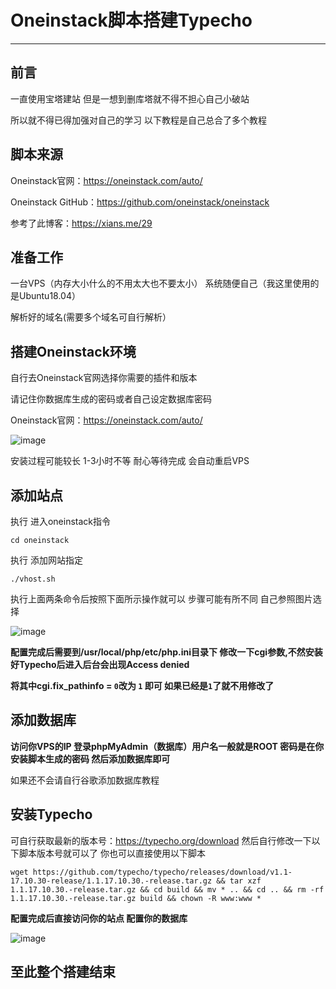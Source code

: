 # Oneinstack脚本搭建Typecho
-------------------------------------
前言
----------------
一直使用宝塔建站 但是一想到删库塔就不得不担心自己小破站

所以就不得已得加强对自己的学习  以下教程是自己总合了多个教程

脚本来源
----------------------
Oneinstack官网：https://oneinstack.com/auto/

Oneinstack GitHub：https://github.com/oneinstack/oneinstack

参考了此博客：https://xians.me/29

准备工作
-----------------
一台VPS（内存大小什么的不用太大也不要太小） 系统随便自己（我这里使用的是Ubuntu18.04）

解析好的域名(需要多个域名可自行解析）

搭建Oneinstack环境
-----------------------
自行去Oneinstack官网选择你需要的插件和版本

请记住你数据库生成的密码或者自己设定数据库密码

Oneinstack官网：https://oneinstack.com/auto/

![image](https://user-images.githubusercontent.com/94978556/156348011-bd10635d-adb5-4719-92b9-98b6d1d495dc.png)

安装过程可能较长 1-3小时不等  耐心等待完成 会自动重启VPS

添加站点
--------------
执行 进入oneinstack指令
```
cd oneinstack
```

执行 添加网站指定
```
./vhost.sh
```

执行上面两条命令后按照下面所示操作就可以 步骤可能有所不同 自己参照图片选择

![image](https://user-images.githubusercontent.com/94978556/156349422-4cd9e050-74ca-4230-9d5c-74fb877c94f6.png)

**配置完成后需要到/usr/local/php/etc/php.ini目录下 修改一下cgi参数,不然安装好Typecho后进入后台会出现Access denied**

**将其中cgi.fix_pathinfo = `0`改为 `1` 即可 如果已经是`1`了就不用修改了**

添加数据库
------------------------
**访问你VPS的IP 登录phpMyAdmin（数据库）用户名一般就是ROOT  密码是在你安装脚本生成的密码 然后添加数据库即可**

如果还不会请自行谷歌添加数据库教程

安装Typecho
------------------------------
可自行获取最新的版本号：https://typecho.org/download 然后自行修改一下以下脚本版本号就可以了 你也可以直接使用以下脚本
```
wget https://github.com/typecho/typecho/releases/download/v1.1-17.10.30-release/1.1.17.10.30.-release.tar.gz && tar xzf 1.1.17.10.30.-release.tar.gz && cd build && mv * .. && cd .. && rm -rf 1.1.17.10.30.-release.tar.gz build && chown -R www:www *
```
**配置完成后直接访问你的站点 配置你的数据库**

![image](https://user-images.githubusercontent.com/94978556/156352109-cca5656d-eea6-420d-852b-396a2bc2372d.png)

至此整个搭建结束
------------------------------------
